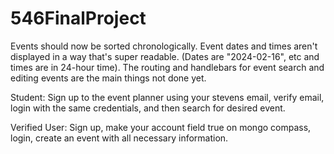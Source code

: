 # 546FinalProject
Events should now be sorted chronologically. Event dates and times aren't displayed in a way that's super 
readable. (Dates are "2024-02-16", etc and times are in 24-hour time). The routing and handlebars for event search and editing events are the main things not done yet. 

Student:
Sign up to the event planner using your stevens email, verify email, login with the same credentials, and then search for desired event.

Verified User:
Sign up, make your account field true on mongo compass, login, create an event with all necessary information.
